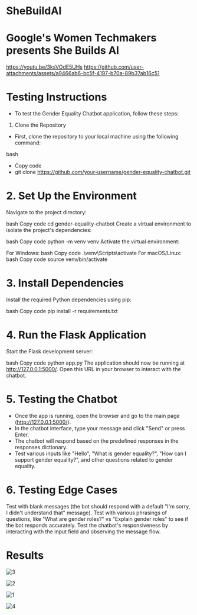# SheBuildAI
# Google's Women Techmakers presents She Builds AI
https://youtu.be/3ksVOdE5UHs
https://github.com/user-attachments/assets/a9466ab6-bc5f-4197-b70a-89b37ab16c51

# Testing Instructions
- To test the Gender Equality Chatbot application, follow these steps:

1. Clone the Repository
- First, clone the repository to your local machine using the following command:

bash
- Copy code
- git clone https://github.com/your-username/gender-equality-chatbot.git

# 2. Set Up the Environment
Navigate to the project directory:

bash
Copy code
cd gender-equality-chatbot
Create a virtual environment to isolate the project's dependencies:

bash
Copy code
python -m venv venv
Activate the virtual environment:

For Windows:
bash
Copy code
.\venv\Scripts\activate
For macOS/Linux:
bash
Copy code
source venv/bin/activate

# 3. Install Dependencies
Install the required Python dependencies using pip:

bash
Copy code
pip install -r requirements.txt

# 4. Run the Flask Application
Start the Flask development server:

bash
Copy code
python app.py
The application should now be running at http://127.0.0.1:5000/. Open this URL in your browser to interact with the chatbot.

# 5. Testing the Chatbot
- Once the app is running, open the browser and go to the main page (http://127.0.0.1:5000/).
- In the chatbot interface, type your message and click "Send" or press Enter.
- The chatbot will respond based on the predefined responses in the responses dictionary.
- Test various inputs like "Hello", "What is gender equality?", "How can I support gender equality?", and other questions related to gender equality.

# 6. Testing Edge Cases
Test with blank messages (the bot should respond with a default "I'm sorry, I didn't understand that" message).
Test with various phrasings of questions, like "What are gender roles?" vs "Explain gender roles" to see if the bot responds accurately.
Test the chatbot's responsiveness by interacting with the input field and observing the message flow.

# Results

![3](https://github.com/user-attachments/assets/f5809b5f-a34c-4479-bea1-0670efbbcf29)

![2](https://github.com/user-attachments/assets/a714460f-1184-4fb0-844e-6190d4650861)

![1](https://github.com/user-attachments/assets/f6078000-0302-43e7-b178-1821f5a5ee3b)

![4](https://github.com/user-attachments/assets/9f0b6e0f-5e30-4f5d-9acb-4c1271547643)

